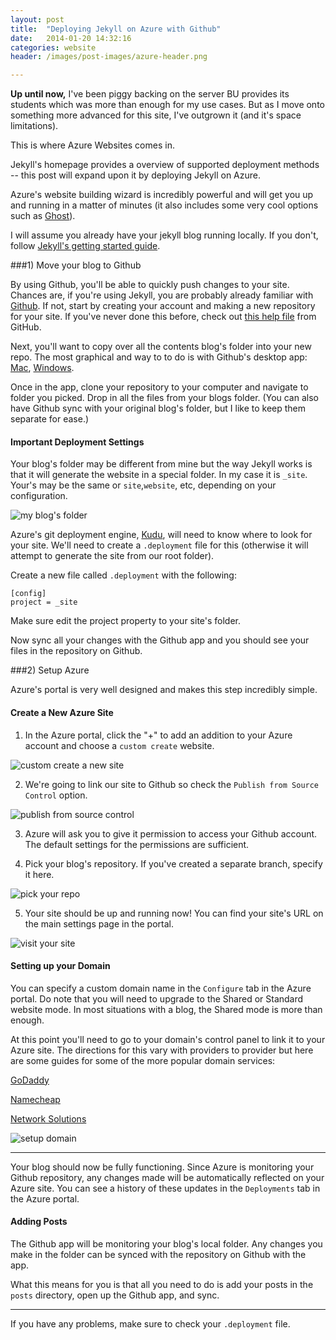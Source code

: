 ```yaml
---
layout: post
title:  "Deploying Jekyll on Azure with Github"
date:   2014-01-20 14:32:16
categories: website
header: /images/post-images/azure-header.png

---
```


**Up until now,** I've been piggy backing on the server BU provides its students which was more than enough for my use cases. But as I move onto something more advanced for this site, I've outgrown it (and it's space limitations). 

This is where Azure Websites comes in.

Jekyll's homepage provides a overview of supported deployment methods -- this post will expand upon it by deploying Jekyll on Azure. 

Azure's website building wizard is incredibly powerful and will get you up and running in a matter of minutes (it also includes some very cool options such as [Ghost](http://ghost.org)).  

I will assume you already have your jekyll blog running locally. If you don't, follow [Jekyll's getting started guide](http://jekyllrb.com/docs/quickstart/). 

###1) Move your blog to Github

By using Github, you'll be able to quickly push changes to your site. Chances are, if you're using Jekyll, you are probably already familiar with [Github](http://github.com). If not, start by creating your account and making a new repository for your site. If you've never done this before, check out [this help file](https://help.github.com/articles/create-a-repo) from GitHub. 

Next, you'll want to copy over all the contents blog's folder into your new repo. The most graphical and way to to do is with Github's desktop app: [Mac](http://mac.github.com), [Windows](http://mac.github.com). 

Once in the app, clone your repository to your computer and navigate to folder you picked. Drop in all the files from your blogs folder. (You can also have Github sync with your original blog's folder, but I like to keep them separate for ease.)

#### Important Deployment Settings

Your blog's folder may be different from mine but the way Jekyll works is that it will generate the website in a special folder. In my case it is `_site`. Your's may be the same or `site`,`website`, etc, depending on your configuration. 

![my blog's folder](/images/post-images/azure-2.png)

Azure's git deployment engine, [Kudu](https://github.com/projectkudu/kudu), will need to know where to look for your site. We'll need to create a `.deployment` file for this (otherwise it will attempt to generate the site from our root folder).

Create a new file called `.deployment` with the following: 

	[config]
	project = _site
	
Make sure edit the project property to your site's folder. 

Now sync all your changes with the Github app and you should see your files in the repository on Github. 


###2) Setup Azure

Azure's portal is very well designed and makes this step incredibly simple. 

#### Create a New Azure Site 

1) In the Azure portal, click the "+" to add an addition to your Azure account and choose a `custom create` website. 

![custom create a new site](/images/post-images/azure-3.png)

2) We're going to link our site to Github so check the `Publish from Source Control` option. 

![publish from source control](/images/post-images/azure-4.png)

3) Azure will ask you to give it permission to access your Github account. The default settings for the permissions are sufficient. 

4) Pick your blog's repository. If you've created a separate branch, specify it here.  

![pick your repo](/images/post-images/azure-5.png)

5. Your site should be up and running now! You can find your site's URL on the main settings page in the portal.

![visit your site](/images/post-images/azure-6.png)


#### Setting up your Domain

You can specify a custom domain name in the `Configure` tab in the Azure portal. Do note that you will need to upgrade to the Shared or Standard website mode. In most situations with a blog, the Shared mode is more than enough.

At this point you'll need to go to your domain's control panel to link it to your Azure site. The directions for this vary with providers to provider but here are some guides for some of the more popular domain services:

[GoDaddy](http://blogs.msdn.com/b/kaushal/archive/2013/07/06/windows-azure-web-sites-how-to-configure-a-custom-domain.aspx)

[Namecheap](http://devtxt.com/blog/azurewebsites-dns-namecheap)

[Network Solutions](http://stackoverflow.com/questions/20392619/azure-custom-domain-name-with-networksolutions-dns)

![setup domain](/images/post-images/azure-7.png) 

---

Your blog should now be fully functioning. Since Azure is monitoring your Github repository, any changes made will be automatically reflected on your Azure site. You can see a history of these updates in the `Deployments` tab in the Azure portal. 

#### Adding Posts

The Github app will be monitoring your blog's local folder. Any changes you make in the folder can be synced with the repository on Github with the app. 

What this means for you is that all you need to do is add your posts in the `posts` directory, open up the Github app, and sync. 

---

If you have any problems, make sure to check your `.deployment` file. 